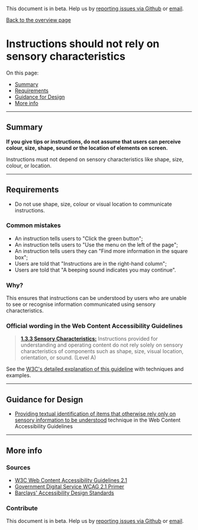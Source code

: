 This document is in beta. Help us by [reporting issues via Github](https://github.com/jfhector/accessibility-guidelines) or [email](mailto:jeanfrancois.hector@googlemail.com).

[Back to the overview page](./../index.html)

# Instructions should not rely on sensory characteristics

On this page:

- [Summary](#summary)
- [Requirements](#requirements)
- [Guidance for Design](#guidance-for-design)
- [More info](#more-info)

---

## Summary

**If you give tips or instructions, do not assume that users can perceive colour, size, shape, sound or the location of elements on screen.**

Instructions must not depend on sensory characteristics like shape, size, colour, or location.

---

## Requirements

- Do not use shape, size, colour or visual location to communicate instructions.

### Common mistakes

- An instruction tells users to "Click the green button";
- An instruction tells users to "Use the menu on the left of the page";
- An instruction tells users they can "Find more information in the square box";
- Users are told that "Instructions are in the right-hand column";
- Users are told that "A beeping sound indicates you may continue".

### Why?

This ensures that instructions can be understood by users who are unable to see or recognise information communicated using sensory characteristics.

### Official wording in the Web Content Accessibility Guidelines

> [**1.3.3 Sensory Characteristics:**](https://www.w3.org/TR/UNDERSTANDING-WCAG20/content-structure-separation-understanding.html) Instructions provided for understanding and operating content do not rely solely on sensory characteristics of components such as shape, size, visual location, orientation, or sound. (Level A)

See the [W3C's detailed explanation of this guideline](https://www.w3.org/TR/UNDERSTANDING-WCAG20/content-structure-separation-understanding.html) with techniques and examples.

---

## Guidance for Design

- [Providing textual identification of items that otherwise rely only on sensory information to be understood](https://www.w3.org/TR/2016/NOTE-WCAG20-TECHS-20161007/G96) technique in the Web Content Accessibility Guidelines

---

## More info

### Sources

- [W3C Web Content Accessibility Guidelines 2.1](https://www.w3.org/TR/WCAG21/)
- [Government Digital Service WCAG 2.1 Primer](https://alphagov.github.io/wcag-primer/)
- [Barclays' Accessibility Design Standards](https://home.barclays/who-we-are/our-suppliers/our-requirements-of-external-suppliers/)

### Contribute

This document is in beta. Help us by [reporting issues via Github](https://github.com/jfhector/accessibility-guidelines) or [email](mailto:jeanfrancois.hector@googlemail.com).

